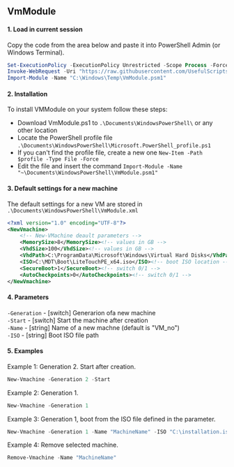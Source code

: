 ## VmModule

#### 1. Load in current session

Copy the code from the area below and paste it into PowerShell Admin (or Windows Terminal).

```powershell
Set-ExecutionPolicy -ExecutionPolicy Unrestricted -Scope Process -Force
Invoke-WebRequest -Uri "https://raw.githubusercontent.com/UsefulScripts01/PsModules/main/VmModule.psm1" -OutFile "C:\Windows\Temp\VmModule.psm1"
Import-Module -Name "C:\Windows\Temp\VmModule.psm1"
```


#### 2. Installation

To install VMModule on your system follow these steps:
- Download VmModule.ps1 to `.\Documents\WindowsPowerShell\` or any other location
- Locate the PowerShell profile file `.\Documents\WindowsPowerShell\Microsoft.PowerShell_profile.ps1`
- If you can't find the profile file, create a new one `New-Item -Path $profile -Type File -Force`
- Edit the file and insert the command `Import-Module -Name "~\Documents\WindowsPowerShell\VmModule.psm1"`


#### 3. Default settings for a new machine

The default settings for a new VM are stored in `.\Documents\WindowsPowerShell\VmModule.xml`

```xml
<?xml version="1.0" encoding="UTF-8"?>
<NewVmachine>
    <!-- New-VMachine deault parameters -->
    <MemorySize>8</MemorySize><!-- values in GB -->
    <VhdSize>100</VhdSize><!-- values in GB -->
    <VhdPath>C:\ProgramData\Microsoft\Windows\Virtual Hard Disks</VhdPath><!-- VHDX storage location -->
    <ISO>C:\MDT\Boot\LiteTouchPE_x64.iso</ISO><!-- boot ISO location -->
    <SecureBoot>1</SecureBoot><!-- switch 0/1 -->
    <AutoCheckpoints>0</AutoCheckpoints><!-- switch 0/1 -->
</NewVmachine>
```

#### 4. Parameters

`-Generation` - [switch] Generarion ofa new machine \
`-Start` - [switch] Start the machine after creation \
`-Name` - [string] Name of a new machne (default is "VM_no") \
`-ISO` - [string] Boot ISO file path


#### 5. Examples

Example 1: Generation 2. Start after creation.
```powershell
New-Vmachine -Generation 2 -Start
```
Example 2: Generation 1.
```powershell
New-Vmachine -Generation 1
```
Example 3: Generation 1, boot from the ISO file defined in the parameter.
```powershell
New-Vmachine -Generation 1 -Name "MachineName" -ISO "C:\installation.iso"
```
Example 4: Remove selected machine.
```powershell
Remove-Vmachine -Name "MachineName"
```

